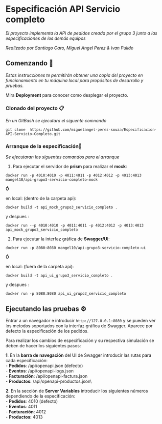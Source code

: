 # Especificación API Servicio completo

_El proyecto implementa la API de pedidos creada por el grupo 3 junto a las especificaciones de los demás equipos_

_Realizado por Santiago Caro, Miguel Angel Perez & Ivan Pulido_

## Comenzando 🚀

_Estas instrucciones te permitirán obtener una copia del proyecto en funcionamiento en tu máquina local para propósitos de desarrollo y pruebas._

Mira **Deployment** para conocer como desplegar el proyecto.


### Clonado del proyecto 📋
_En un GitBash se ejecutara el siguente comnando_

```git clone  https://github.com/miguelangel-perez-souza/Especificacion-API-Servicio-Completo.git```

### Arranque de la especificación🔧

_Se ejecutaran los siguentes comandos para el arranque_

1. Para ejecutar el servidor de **prism** para realizar el **mock**:

```docker run -p 4010:4010 -p 4011:4011 -p 4012:4012 -p 4013:4013 mangel10/api-grupo3-servicio-completo-mock```

**Ó**

en local:
(dentro de la carpeta api):

``` docker build -t api_mock_grupo3_servicio_completo . ```

y despues :

```docker run --p 4010:4010 -p 4011:4011 -p 4012:4012 -p 4013:4013 api_mock_grupo3_servicio_completo```

2. Para ejecutar la interfaz gráfica de **Swagger/UI**:

```docker run -p 8080:8080 mangel10/api-grupo3-servicio-completo-ui```

**Ó**

en local:
(fuera de la carpeta api):

``` docker build -t api_ui_grupo3_servicio_completo . ```

y despues :

```docker run -p 8080:8080 api_ui_grupo3_servicio_completo```

## Ejecutando las pruebas ⚙️

Entrar a un navegador e introducir ``` http://127.0.0.1:8080 ``` y se pueden ver los metodos soportados con la interfaz gráfica de Swagger. Aparece por defecto la especificación de los pedidos.

Para realizar los cambios de especificación y su respectiva simulación se deben de hacer los siguientes pasos:

  **1**. En la **barra de navegación** del UI de Swagger introducir las rutas para cada especificación:\
    - **Pedidos**: /api/openapi.json (defecto)\
    - **Eventos**: /api/openapi-logs.json\
    - **Facturación**: /api/openapi-factura.json\
    - **Productos**: /api/openapi-productos.json\
  
  **2**. En la sección de **Server Variables** introducir los siguientes números dependiendo de la especificación:\
    - **Pedidos**: 4010 (defecto)\
    - **Eventos**: 4011\
    - **Facturación**: 4012\
    - **Productos**: 4013

